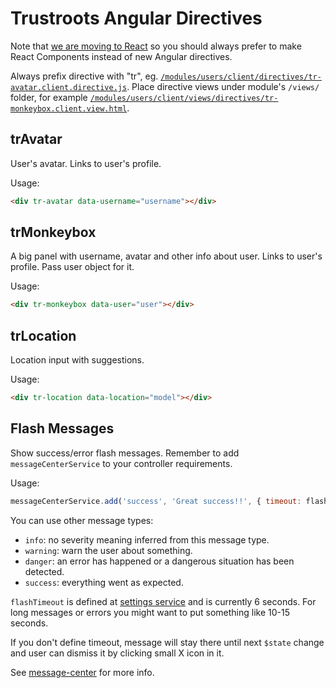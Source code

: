 # Trustroots Angular Directives

Note that [we are moving to React](React.md) so you should always prefer to make React Components instead of new Angular directives.

Always prefix directive with "tr", eg. [`/modules/users/client/directives/tr-avatar.client.directive.js`](https://github.com/Trustroots/trustroots/blob/master/modules/users/client/directives/tr-avatar.client.directive.js). Place directive views under module's `/views/` folder, for example [`/modules/users/client/views/directives/tr-monkeybox.client.view.html`](https://github.com/Trustroots/trustroots/blob/master/modules/users/client/views/directives/tr-monkeybox.client.view.html).

## trAvatar
User's avatar. Links to user's profile.

Usage:
```html
<div tr-avatar data-username="username"></div>
```

## trMonkeybox
A big panel with username, avatar and other info about user. Links to user's profile.
Pass user object for it.

Usage:
```html
<div tr-monkeybox data-user="user"></div>
```

## trLocation
Location input with suggestions.

Usage:
```html
<div tr-location data-location="model"></div>
```

## Flash Messages
Show success/error flash messages. Remember to add `messageCenterService` to your controller requirements.

Usage:
```javascript
messageCenterService.add('success', 'Great success!!', { timeout: flashTimeout });
```

You can use other message types:
* `info`: no severity meaning inferred from this message type.
* `warning`: warn the user about something.
* `danger`: an error has happened or a dangerous situation has been detected.
* `success`: everything went as expected.

`flashTimeout` is defined at [settings service](https://github.com/Trustroots/trustroots/blob/master/modules/core/client/services/settings.client.service.js#L15) and is currently 6 seconds. For long messages or errors you might want to put something like 10-15 seconds.

If you don't define timeout, message will stay there until next `$state` change and user can dismiss it by clicking small X icon in it.

See [message-center](https://github.com/mateu-aguilo-bosch/message-center) for more info.
